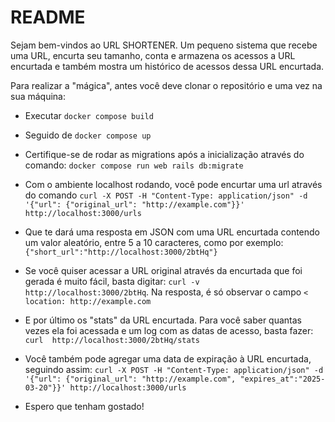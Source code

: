 # README

Sejam bem-vindos ao URL SHORTENER. Um pequeno sistema que recebe uma URL, encurta seu tamanho, conta e armazena os acessos a URL encurtada
e também mostra um histórico de acessos dessa URL encurtada.

Para realizar a "mágica", antes você deve clonar o repositório e uma vez na sua máquina:

* Executar `docker compose build`

* Seguido de `docker compose up`

* Certifique-se de rodar as migrations após a inicialização através do comando: `docker compose run web rails db:migrate`

* Com o ambiente localhost rodando, você pode encurtar uma url através do comando `curl -X POST -H "Content-Type: application/json" -d '{"url": {"original_url": "http://example.com"}}' http://localhost:3000/urls`

* Que te dará uma resposta em JSON com uma URL encurtada contendo um valor aleatório, entre 5 a 10 caracteres, como por exemplo: `{"short_url":"http://localhost:3000/2btHq"}`

* Se você quiser acessar a URL original através da encurtada que foi gerada é muito fácil, basta digitar: `curl -v http://localhost:3000/2btHq`. Na resposta, é só observar o campo `< location: http://example.com`

* E por último os "stats" da URL encurtada. Para você saber quantas vezes ela foi acessada e um log com as datas de acesso, basta fazer: `curl  http://localhost:3000/2btHq/stats`

* Você também pode agregar uma data de expiração à URL encurtada, seguindo assim: `curl -X POST -H "Content-Type: application/json" -d '{"url": {"original_url": "http://example.com", "expires_at":"2025-03-20"}}' http://localhost:3000/urls`

* Espero que tenham gostado!
